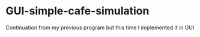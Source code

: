 # GUI-simple-cafe-simulation
Continuation from my previous program but this time I implemented it in GUI
